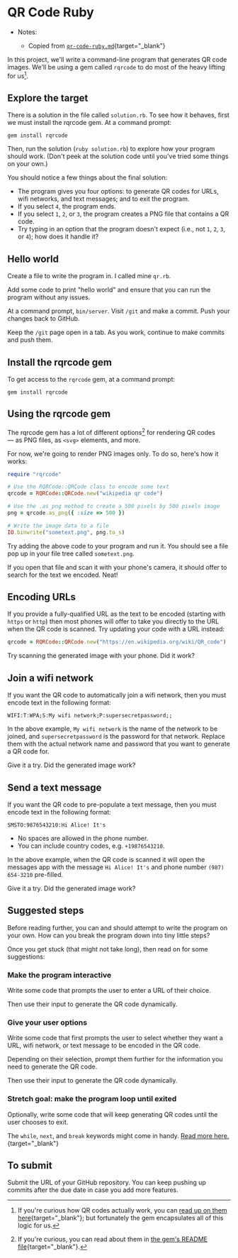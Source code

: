 # QR Code Ruby

- Notes:

  - Copied from [`qr-code-ruby.md`](https://github.com/firstdraft/appdev-chapters/blob/benp-edits/qr-code-ruby.md){target="_blank"}

In this project, we'll write a command-line program that generates QR code images. We'll be using a gem called `rqrcode` to do most of the heavy lifting for us[^how_qr_codes_work].

[^how_qr_codes_work]: If you're curious how QR codes actually work, you can [read up on them here](https://typefully.com/DanHollick/qr-codes-T7tLlNi){target="_blank"}; but fortunately the gem encapsulates all of this logic for us.

## Explore the target

There is a solution in the file called `solution.rb`. To see how it behaves, first we must install the rqrcode gem. At a command prompt:

```
gem install rqrcode
```

Then, run the solution (`ruby solution.rb`) to explore how your program should work. (Don't peek at the solution code until you've tried some things on your own.)

You should notice a few things about the final solution:

- The program gives you four options: to generate QR codes for URLs, wifi networks, and text messages; and to exit the program.
- If you select `4`, the program ends.
- If you select `1`, `2`, or `3`, the program creates a PNG file that contains a QR code.
- Try typing in an option that the program doesn't expect (i.e., not `1`, `2`, `3`, or `4`); how does it handle it?

## Hello world

Create a file to write the program in. I called mine `qr.rb`.

Add some code to print "hello world" and ensure that you can run the program without any issues.

At a command prompt, `bin/server`. Visit `/git` and make a commit. Push your changes back to GitHub.

Keep the `/git` page open in a tab. As you work, continue to make commits and push them.

## Install the rqrcode gem

To get access to the `rqrcode` gem, at a command prompt:

```
gem install rqrcode
```

## Using the rqrcode gem

The rqrcode gem has a lot of different options[^rqrcode] for rendering QR codes — as PNG files, as `<svg>` elements, and more.

[^rqrcode]: If you're curious, you can read about them in [the gem's README file](https://github.com/whomwah/rqrcode){target="_blank"}.

For now, we're going to render PNG images only. To do so, here's how it works:

```ruby
require "rqrcode"

# Use the RQRCode::QRCode class to encode some text
qrcode = RQRCode::QRCode.new("wikipedia qr code")

# Use the .as_png method to create a 500 pixels by 500 pixels image
png = qrcode.as_png({ :size => 500 })

# Write the image data to a file
IO.binwrite("sometext.png", png.to_s)
```

Try adding the above code to your program and run it. You should see a file pop up in your file tree called `sometext.png`.

If you open that file and scan it with your phone's camera, it should offer to search for the text we encoded. Neat!

## Encoding URLs

If you provide a fully-qualified URL as the text to be encoded (starting with `https` or `http`) then most phones will offer to take you directly to the URL when the QR code is scanned. Try updating your code with a URL instead:

```ruby
qrcode = RQRCode::QRCode.new("https://en.wikipedia.org/wiki/QR_code")
```

Try scanning the generated image with your phone. Did it work?

## Join a wifi network

If you want the QR code to automatically join a wifi network, then you must encode text in the following format:

```
WIFI:T:WPA;S:My wifi network;P:supersecretpassword;;
```


In the above example, `My wifi network` is the name of the network to be joined, and `supersecretpassword` is the password for that network. Replace them with the actual network name and password that you want to generate a QR code for.

Give it a try. Did the generated image work?

## Send a text message

If you want the QR code to pre-populate a text message, then you must encode text in the following format:

```
SMSTO:9876543210:Hi Alice! It's
```

- No spaces are allowed in the phone number.
- You can include country codes, e.g. `+19876543210`.

In the above example, when the QR code is scanned it will open the messages app with the message `Hi Alice! It's` and phone number `(987) 654-3210` pre-filled.

Give it a try. Did the generated image work?

## Suggested steps

Before reading further, you can and should attempt to write the program on your own. How can you break the program down into tiny little steps?

Once you get stuck (that might not take long), then read on for some suggestions:

### Make the program interactive

Write some code that prompts the user to enter a URL of their choice.

Then use their input to generate the QR code dynamically.

### Give your user options

Write some code that first prompts the user to select whether they want a URL, wifi network, or text message to be encoded in the QR code.

Depending on their selection, prompt them further for the information you need to generate the QR code.

Then use their input to generate the QR code dynamically.

### Stretch goal: make the program loop until exited

Optionally, write some code that will keep generating QR codes until the user chooses to exit.

The `while`, `next`, and `break` keywords might come in handy. [Read more here.](https://www.geeksforgeeks.org/ruby-break-and-next-statement/){target="_blank"}

## To submit

Submit the URL of your GitHub repository. You can keep pushing up commits after the due date in case you add more features.
